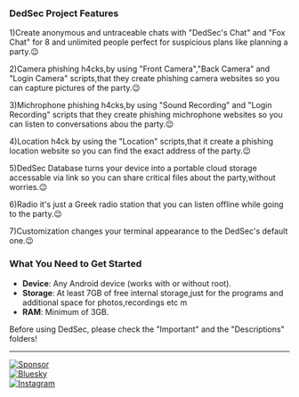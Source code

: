 ### DedSec Project Features  

1)Create anonymous and untraceable chats with "DedSec's Chat" and "Fox Chat" for 8 and unlimited people perfect for suspicious plans like planning a party.😉

2)Camera phishing h4cks,by using "Front Camera","Back Camera" and "Login Camera" scripts,that they create phishing camera websites so you can capture pictures of the  party.😉

3)Michrophone phishing h4cks,by using "Sound Recording" and "Login Recording" scripts that they create phishing michrophone websites so you can listen to conversations abou the  party.😉

4)Location h4ck by using the "Location" scripts,that it create a phishing location website so you can find the exact address of the party.😉

5)DedSec Database turns your device into a portable cloud storage accessable via link so you can share critical files about the party,without worries.😉

6)Radio it's just a Greek radio station that you can listen offline while going to the party.😉

7)Customization changes your terminal appearance to the DedSec's default one.😉

### What You Need to Get Started  

- **Device**: Any Android device (works with or without root).  
- **Storage**: At least 7GB of free internal storage,just for the programs and additional space for photos,recordings etc m
- **RAM**: Minimum of 3GB.  

Before using DedSec, please check the "Important" and the "Descriptions" folders!

---  

[![Sponsor](https://img.shields.io/badge/sponsor-GitHub-green)](https://github.com/sponsors/dedsec1121fk)  
[![Bluesky](https://img.shields.io/badge/Bluesky-@dedsec1121fk-green)](https://bsky.app/profile/dedsec1121fk.bsky.social)  
[![Instagram](https://img.shields.io/badge/Instagram-@loukas_floros-green)](https://www.instagram.com/loukas_floros/profilecard/?igsh=MnR2eTdxaTN5ZHZi)

